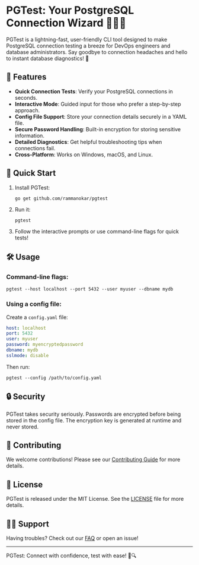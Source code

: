 # PGTest: Your PostgreSQL Connection Wizard 🧙‍♂️✨


PGTest is a lightning-fast, user-friendly CLI tool designed to make PostgreSQL connection testing a breeze for DevOps engineers and database administrators. Say goodbye to connection headaches and hello to instant database diagnostics! 🚀

## 🌟 Features

- **Quick Connection Tests**: Verify your PostgreSQL connections in seconds.
- **Interactive Mode**: Guided input for those who prefer a step-by-step approach.
- **Config File Support**: Store your connection details securely in a YAML file.
- **Secure Password Handling**: Built-in encryption for storing sensitive information.
- **Detailed Diagnostics**: Get helpful troubleshooting tips when connections fail.
- **Cross-Platform**: Works on Windows, macOS, and Linux.

## 🚀 Quick Start

1. Install PGTest:
   ```
   go get github.com/rammanokar/pgtest
   ```

2. Run it:
   ```
   pgtest
   ```

3. Follow the interactive prompts or use command-line flags for quick tests!

## 🛠 Usage

### Command-line flags:

```
pgtest --host localhost --port 5432 --user myuser --dbname mydb
```

### Using a config file:

Create a `config.yaml` file:

```yaml
host: localhost
port: 5432
user: myuser
password: myencryptedpassword
dbname: mydb
sslmode: disable
```

Then run:

```
pgtest --config /path/to/config.yaml
```

## 🔒 Security

PGTest takes security seriously. Passwords are encrypted before being stored in the config file. The encryption key is generated at runtime and never stored.

## 🤝 Contributing

We welcome contributions! Please see our [Contributing Guide](CONTRIBUTING.md) for more details.

## 📜 License

PGTest is released under the MIT License. See the [LICENSE](LICENSE) file for more details.

## 🙋‍♀️ Support

Having troubles? Check out our [FAQ](FAQ.md) or open an issue!

---

PGTest: Connect with confidence, test with ease! 💪🔍